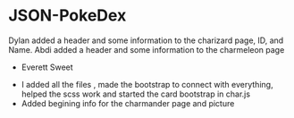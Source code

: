 # JSON-PokeDex
Dylan added a header and some information to the charizard page, ID, and Name.
Abdi added a header and some information to the charmeleon page

- Everett Sweet
* I added all the files , made the bootstrap to connect with everything, helped the scss work and started the card bootstrap in char.js
* Added begining info for the charmander page and picture
